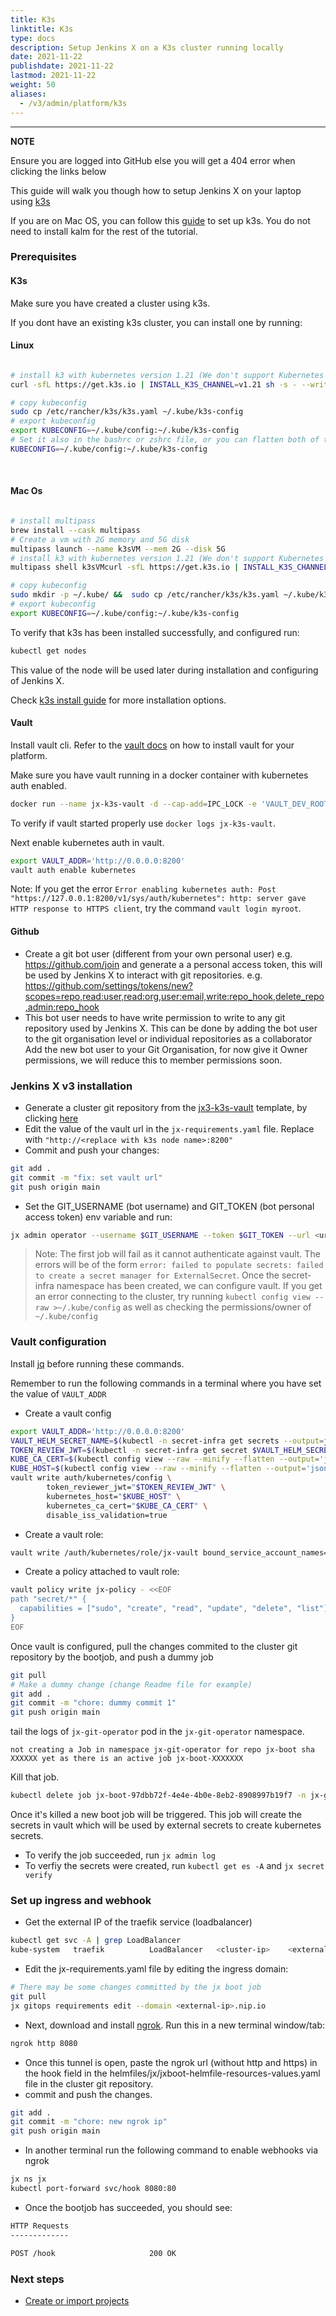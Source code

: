 ```yaml
---
title: K3s
linktitle: K3s
type: docs
description: Setup Jenkins X on a K3s cluster running locally
date: 2021-11-22
publishdate: 2021-11-22
lastmod: 2021-11-22
weight: 50
aliases:
  - /v3/admin/platform/k3s
---
```


---

**NOTE**

Ensure you are logged into GitHub else you will get a 404 error when clicking the links below

This guide will walk you though how to setup Jenkins X on your laptop using [k3s](https://k3s.io/)

If you are on Mac OS, you can follow this [guide](https://docs.kalm.dev/install/install-local-k3s/) to set up k3s.
You do not need to install kalm for the rest of the tutorial.
### Prerequisites

#### K3s

Make sure you have created a cluster using k3s.

If you dont have an existing k3s cluster, you can install one by running:

#### Linux
```bash

# install k3 with kubernetes version 1.21 (We don't support Kubernetes 1.22+ yet)
curl -sfL https://get.k3s.io | INSTALL_K3S_CHANNEL=v1.21 sh -s - --write-kubeconfig-mode 644

# copy kubeconfig
sudo cp /etc/rancher/k3s/k3s.yaml ~/.kube/k3s-config
# export kubeconfig
export KUBECONFIG=~/.kube/config:~/.kube/k3s-config
# Set it also in the bashrc or zshrc file, or you can flatten both of these configs into a single file
KUBECONFIG=~/.kube/config:~/.kube/k3s-config

```

​

#### Mac Os

```bash

# install multipass
brew install --cask multipass
# Create a vm with 2G memory and 5G disk
multipass launch --name k3sVM --mem 2G --disk 5G
# install k3 with kubernetes version 1.21 (We don't support Kubernetes 1.22+ yet)
multipass shell k3sVMcurl -sfL https://get.k3s.io | INSTALL_K3S_CHANNEL=v1.21 sh -s - --write-kubeconfig-mode 644

# copy kubeconfig
sudo mkdir -p ~/.kube/ &&  sudo cp /etc/rancher/k3s/k3s.yaml ~/.kube/k3s-config
# export kubeconfig
export KUBECONFIG=~/.kube/config:~/.kube/k3s-config

```


To verify that k3s has been installed successfully, and configured run:

```bash
kubectl get nodes
```

This value of the node will be used later during installation and configuring of Jenkins X.

Check [k3s install guide](https://rancher.com/docs/k3s/latest/en/installation/) for more installation options.

#### Vault

Install vault cli.
Refer to the [vault docs](https://www.vaultproject.io/docs/install) on how to install vault for your platform.

Make sure you have vault running in a docker container with kubernetes auth enabled.

```bash
docker run --name jx-k3s-vault -d --cap-add=IPC_LOCK -e 'VAULT_DEV_ROOT_TOKEN_ID=myroot' -e 'VAULT_DEV_LISTEN_ADDRESS=0.0.0.0:8200' --net host vault:latest
```

To verify if vault started properly use `docker logs jx-k3s-vault`.

Next enable kubernetes auth in vault.

```bash
export VAULT_ADDR='http://0.0.0.0:8200'
vault auth enable kubernetes
```
Note: If you get the error `Error enabling kubernetes auth: Post "https://127.0.0.1:8200/v1/sys/auth/kubernetes": http: server gave HTTP response to HTTPS client`, try the command `vault login myroot`.

#### Github

- Create a git bot user (different from your own personal user) e.g. https://github.com/join and generate a a personal access token, this will be used by Jenkins X to interact with git repositories. e.g. https://github.com/settings/tokens/new?scopes=repo,read:user,read:org,user:email,write:repo_hook,delete_repo,admin:repo_hook
- This bot user needs to have write permission to write to any git repository used by Jenkins X. This can be done by adding the bot user to the git organisation level or individual repositories as a collaborator Add the new bot user to your Git Organisation, for now give it Owner permissions, we will reduce this to member permissions soon.

### Jenkins X v3 installation

- Generate a cluster git repository from the [jx3-k3s-vault](https://github.com/jx3-gitops-repositories/jx3-k3s-vault) template, by clicking [here](https://github.com/jx3-gitops-repositories/jx3-k3s-vault/generate)
- Edit the value of the vault url in the `jx-requirements.yaml` file.
  Replace with `"http://<replace with k3s node name>:8200"`
- Commit and push your changes:

```bash
git add .
git commit -m "fix: set vault url"
git push origin main
```

- Set the GIT_USERNAME (bot username) and GIT_TOKEN (bot personal access token) env variable and run:

```bash
jx admin operator --username $GIT_USERNAME --token $GIT_TOKEN --url <url of the cluster git repo> --set "jxBootJobEnvVarSecrets.EXTERNAL_VAULT=\"true\"" --set "jxBootJobEnvVarSecrets.VAULT_ADDR=http://<replace with k3s node name>:8200"
```

> Note: The first job will fail as it cannot authenticate against vault.
> The errors will be of the form `error: failed to populate secrets: failed to create a secret manager for ExternalSecret`.
> Once the secret-infra namespace has been created, we can configure vault.
> If you get an error connecting to the cluster, try running `kubectl config view --raw >~/.kube/config` as well as checking the permissions/owner of `~/.kube/config`
### Vault configuration

Install [jq](https://stedolan.github.io/jq/download/) before running these commands.

Remember to run the following commands in a terminal where you have set the value of `VAULT_ADDR`

- Create a vault config

```bash
export VAULT_ADDR='http://0.0.0.0:8200'
VAULT_HELM_SECRET_NAME=$(kubectl -n secret-infra get secrets --output=json | jq -r '.items[].metadata | select(.name|startswith("kubernetes-external-secrets-token-")).name')
TOKEN_REVIEW_JWT=$(kubectl -n secret-infra get secret $VAULT_HELM_SECRET_NAME --output='go-template={{ .data.token }}' | base64 --decode)
KUBE_CA_CERT=$(kubectl config view --raw --minify --flatten --output='jsonpath={.clusters[].cluster.certificate-authority-data}' | base64 --decode)
KUBE_HOST=$(kubectl config view --raw --minify --flatten --output='jsonpath={.clusters[].cluster.server}')
vault write auth/kubernetes/config \
        token_reviewer_jwt="$TOKEN_REVIEW_JWT" \
        kubernetes_host="$KUBE_HOST" \
        kubernetes_ca_cert="$KUBE_CA_CERT" \
        disable_iss_validation=true
```

- Create a vault role:

```bash
vault write /auth/kubernetes/role/jx-vault bound_service_account_names='*' bound_service_account_namespaces=secret-infra token_policies=jx-policy token_no_default_policy=true disable_iss_validation=true
```

- Create a policy attached to vault role:

```bash
vault policy write jx-policy - <<EOF
path "secret/*" {
  capabilities = ["sudo", "create", "read", "update", "delete", "list"]
}
EOF
```

Once vault is configured, pull the changes commited to the cluster git repository by the bootjob, and push a dummy job

```bash
git pull
# Make a dummy change (change Readme file for example)
git add .
git commit -m "chore: dummy commit 1"
git push origin main
```

tail the logs of `jx-git-operator` pod in the `jx-git-operator` namespace.

```
not creating a Job in namespace jx-git-operator for repo jx-boot sha XXXXXX yet as there is an active job jx-boot-XXXXXXX
```

Kill that job.

```bash
kubectl delete job jx-boot-97dbb72f-4e4e-4b0e-8eb2-8908997b19f7 -n jx-git-operator
```

Once it's killed a new boot job will be triggered.
This job will create the secrets in vault which will be used by external secrets to create kubernetes secrets.

- To verify the job succeeded, run `jx admin log`
- To verfiy the secrets were created, run `kubectl get es -A` and `jx secret verify`

### Set up ingress and webhook

- Get the external IP of the traefik service (loadbalancer)

```bash
kubectl get svc -A | grep LoadBalancer
kube-system   traefik          LoadBalancer   <cluster-ip>    <external-ip>    80:31123/TCP,443:31783/TCP   40m
```

- Edit the jx-requirements.yaml file by editing the ingress domain:

```bash
# There may be some changes committed by the jx boot job
git pull
jx gitops requirements edit --domain <external-ip>.nip.io
```

- Next, download and install [ngrok](https://ngrok.com/). Run this in a new terminal window/tab:

```bash
ngrok http 8080
```

- Once this tunnel is open, paste the ngrok url (without http and https) in the hook field in the helmfiles/jx/jxboot-helmfile-resources-values.yaml file in the cluster git repository.
- commit and push the changes.

```bash
git add .
git commit -m "chore: new ngrok ip"
git push origin main
```

- In another terminal run the following command to enable webhooks via ngrok

```bash
jx ns jx
kubectl port-forward svc/hook 8080:80
```

- Once the bootjob has succeeded, you should see:

```bash
HTTP Requests
-------------

POST /hook                     200 OK
```

### Next steps

- <a href="/v3/develop/create-project/" class="btn bg-primary text-light">Create or import projects</a>
